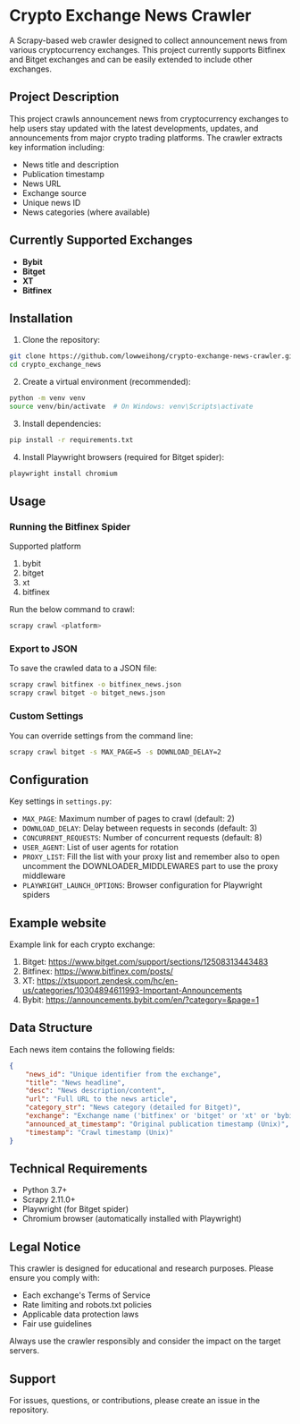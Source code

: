 # Crypto Exchange News Crawler

A Scrapy-based web crawler designed to collect announcement news from various cryptocurrency exchanges. This project currently supports Bitfinex and Bitget exchanges and can be easily extended to include other exchanges.

## Project Description

This project crawls announcement news from cryptocurrency exchanges to help users stay updated with the latest developments, updates, and announcements from major crypto trading platforms. The crawler extracts key information including:

- News title and description
- Publication timestamp
- News URL
- Exchange source
- Unique news ID
- News categories (where available)

## Currently Supported Exchanges

- **Bybit**
- **Bitget**
- **XT**
- **Bitfinex** 



## Installation

1. Clone the repository:
```bash
git clone https://github.com/lowweihong/crypto-exchange-news-crawler.git
cd crypto_exchange_news
```

2. Create a virtual environment (recommended):
```bash
python -m venv venv
source venv/bin/activate  # On Windows: venv\Scripts\activate
```

3. Install dependencies:
```bash
pip install -r requirements.txt
```

4. Install Playwright browsers (required for Bitget spider):
```bash
playwright install chromium
```

## Usage

### Running the Bitfinex Spider

Supported platform
1. bybit
2. bitget
3. xt
4. bitfinex


Run the below command to crawl:

```bash
scrapy crawl <platform>
```

### Export to JSON

To save the crawled data to a JSON file:

```bash
scrapy crawl bitfinex -o bitfinex_news.json
scrapy crawl bitget -o bitget_news.json
```

### Custom Settings

You can override settings from the command line:

```bash
scrapy crawl bitget -s MAX_PAGE=5 -s DOWNLOAD_DELAY=2
```

## Configuration

Key settings in `settings.py`:

- `MAX_PAGE`: Maximum number of pages to crawl (default: 2)
- `DOWNLOAD_DELAY`: Delay between requests in seconds (default: 3)
- `CONCURRENT_REQUESTS`: Number of concurrent requests (default: 8)
- `USER_AGENT`: List of user agents for rotation
- `PROXY_LIST`: Fill the list with your proxy list and remember also to open uncomment the DOWNLOADER_MIDDLEWARES part to use the proxy middleware
- `PLAYWRIGHT_LAUNCH_OPTIONS`: Browser configuration for Playwright spiders

## Example website

Example link for each crypto exchange:

1. Bitget: https://www.bitget.com/support/sections/12508313443483
2. Bitfinex: https://www.bitfinex.com/posts/
3. XT: https://xtsupport.zendesk.com/hc/en-us/categories/10304894611993-Important-Announcements
4. Bybit: https://announcements.bybit.com/en/?category=&page=1

## Data Structure

Each news item contains the following fields:

```json
{
    "news_id": "Unique identifier from the exchange",
    "title": "News headline",
    "desc": "News description/content",
    "url": "Full URL to the news article",
    "category_str": "News category (detailed for Bitget)",
    "exchange": "Exchange name ('bitfinex' or 'bitget' or 'xt' or 'bybit)",
    "announced_at_timestamp": "Original publication timestamp (Unix)",
    "timestamp": "Crawl timestamp (Unix)"
}
```

## Technical Requirements

- Python 3.7+
- Scrapy 2.11.0+
- Playwright (for Bitget spider)
- Chromium browser (automatically installed with Playwright)

## Legal Notice

This crawler is designed for educational and research purposes. Please ensure you comply with:

- Each exchange's Terms of Service
- Rate limiting and robots.txt policies
- Applicable data protection laws
- Fair use guidelines

Always use the crawler responsibly and consider the impact on the target servers.

## Support

For issues, questions, or contributions, please create an issue in the repository.